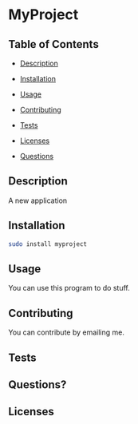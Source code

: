 # MyProject

  ## Table of Contents

  - [Description](#description)

  - [Installation](#installation)

  - [Usage](#usage)

  - [Contributing](#contributing)

  - [Tests](#tests)

  - [Licenses](#licenses)

  - [Questions](#questions?)

  ## Description

  A new application

  ## Installation

  ```bash
  sudo install myproject
  ```
  ## Usage

  You can use this program to do stuff.

  ## Contributing

  You can contribute by emailing me.

  ## Tests

  ## Questions?

  ## Licenses

